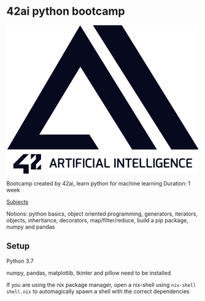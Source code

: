 # 42ai python bootcamp

![img](https://raw.githubusercontent.com/42-AI/bootcamp_python/master/tools/logo_v4_noir.png)

Bootcamp created by 42ai, learn python for machine learning
Duration: 1 week

[Subjects](https://github.com/42-AI/bootcamp_python/)

Notions: python basics, object oriented programming, generators,
iterators, objects, inheritance, decorators, map/filter/reduce,
build a pip package, numpy and pandas

## Setup

Python 3.7

numpy, pandas, matplotlib, tkinter and pillow need to be installed

If you are using the nix package manager, open a nix-shell using
`nix-shell shell.nix` to automagically spawn a shell with the correct
dependencies
